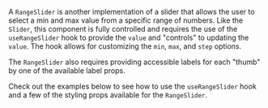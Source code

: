 A `RangeSlider` is another implementation of a slider that allows the user to
select a min and max value from a specific range of numbers. Like the `Slider`,
this component is fully controlled and requires the use of the `useRangeSlider`
hook to provide the `value` and "controls" to updating the `value`. The hook
allows for customizing the `min`, `max`, and `step` options.

The `RangeSlider` also requires providing accessible labels for each "thumb" by
one of the available label props.

Check out the examples below to see how to use the `useRangeSlider` hook and a
few of the styling props available for the `RangeSlider`.
